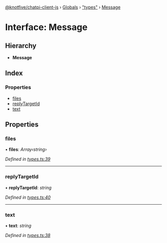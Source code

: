 [@knotfive/chatpi-client-js](../README.md) › [Globals](../globals.md) › ["types"](../modules/_types_.md) › [Message](_types_.message.md)

# Interface: Message

## Hierarchy

* **Message**

## Index

### Properties

* [files](_types_.message.md#files)
* [replyTargetId](_types_.message.md#replytargetid)
* [text](_types_.message.md#text)

## Properties

###  files

• **files**: *Array‹string›*

*Defined in [types.ts:39](https://github.com/ArcQ/chatpi/blob/5cb36a2/clients/js/chatpi-client/src/types.ts#L39)*

___

###  replyTargetId

• **replyTargetId**: *string*

*Defined in [types.ts:40](https://github.com/ArcQ/chatpi/blob/5cb36a2/clients/js/chatpi-client/src/types.ts#L40)*

___

###  text

• **text**: *string*

*Defined in [types.ts:38](https://github.com/ArcQ/chatpi/blob/5cb36a2/clients/js/chatpi-client/src/types.ts#L38)*
